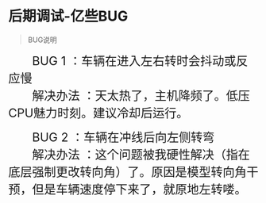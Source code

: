 # 后期调试-亿些BUG

> BUG说明

<font size=5>&emsp;&emsp;BUG 1 ：车辆在进入左右转时会抖动或反应慢\
&emsp;&emsp;解决办法 ：天太热了，主机降频了。低压CPU魅力时刻。建议冷却后运行。\
</font>

<font size=5>&emsp;&emsp;BUG 2 ：车辆在冲线后向左侧转弯\
&emsp;&emsp;解决办法 ：这个问题被我硬性解决（指在底层强制更改转向角）了。原因是模型转向角干预，但是车辆速度停下来了，就原地左转喽。\
</font>